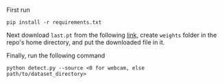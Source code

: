 First run
```
pip install -r requirements.txt
```
Next download `last.pt` from the following [link](https://drive.google.com/file/d/1TREpyOz4A929vzrD89LWXy3STnco5Qu7/view?usp=sharing), create `weights` folder in the repo's home directory, and put the downloaded file in it.

Finally, run the following command
```
python detect.py --source <0 for webcam, else path/to/dataset_directory>
```
